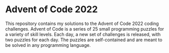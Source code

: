# Advent of Code 2022

This repository contains my solutions to the Advent of Code 2022 coding challenges.
Advent of Code is a series of 25 small programming puzzles for a variety of skill levels. 
Each day, a new set of challenges is released, with two puzzles for each day. 
The puzzles are self-contained and are meant to be solved in any programming language.

